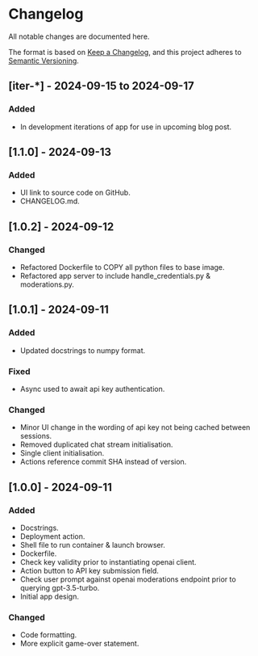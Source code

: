 # Changelog

All notable changes are documented here.

The format is based on [Keep a Changelog](https://keepachangelog.com/en/1.0.0/),
and this project adheres to [Semantic Versioning](https://semver.org/spec/v2.0.0.html).

## [iter-*]  - 2024-09-15 to 2024-09-17

### Added

- In development iterations of app for use in upcoming blog post.

## [1.1.0] - 2024-09-13

### Added

- UI link to source code on GitHub.
- CHANGELOG.md.


## [1.0.2] - 2024-09-12

### Changed

- Refactored Dockerfile to COPY all python files to base image.
- Refactored app server to include handle_credentials.py &
moderations.py.

## [1.0.1] - 2024-09-11

### Added

- Updated docstrings to numpy format.

### Fixed

- Async used to await api key authentication.

### Changed

- Minor UI change in the wording of api key not being cached between
sessions.
- Removed duplicated chat stream initialisation.
- Single client initialisation.
- Actions reference commit SHA instead of version.

## [1.0.0] - 2024-09-11

### Added

- Docstrings.
- Deployment action.
- Shell file to run container & launch browser.
- Dockerfile.
- Check key validity prior to instantiating openai client.
- Action button to API key submission field.
- Check user prompt against openai moderations endpoint prior to querying
gpt-3.5-turbo.
- Initial app design.

### Changed

- Code formatting.
- More explicit game-over statement.
